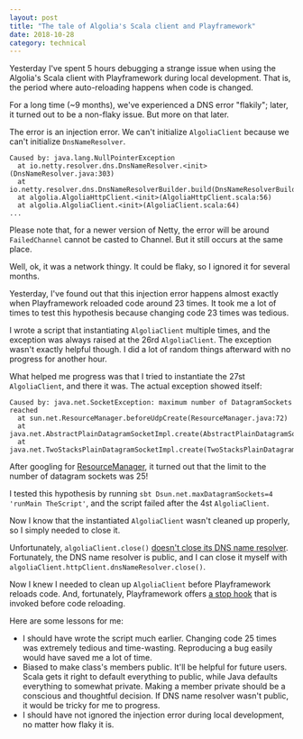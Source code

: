 ```yaml
---
layout: post
title: "The tale of Algolia's Scala client and Playframework"
date: 2018-10-28
category: technical
---
```


Yesterday I've spent 5 hours debugging a strange issue when using the Algolia's Scala client with Playframework during local development. That is, the period where auto-reloading happens when code is changed.

For a long time (~9 months), we've experienced a DNS error "flakily"; later, it turned out to be a non-flaky issue. But more on that later.

The error is an injection error. We can't initialize `AlgoliaClient` because we can't initialize `DnsNameResolver`.

```
Caused by: java.lang.NullPointerException
  at io.netty.resolver.dns.DnsNameResolver.<init>(DnsNameResolver.java:303)
  at io.netty.resolver.dns.DnsNameResolverBuilder.build(DnsNameResolverBuilder.java:379)
  at algolia.AlgoliaHttpClient.<init>(AlgoliaHttpClient.scala:56)
  at algolia.AlgoliaClient.<init>(AlgoliaClient.scala:64)
...
```

Please note that, for a newer version of Netty, the error will be around `FailedChannel` cannot be casted to Channel. But it still occurs at the same place.

Well, ok, it was a network thingy. It could be flaky, so I ignored it for several months.

Yesterday, I've found out that this injection error happens almost exactly when Playframework reloaded code around 23 times. It took me a lot of times to test this hypothesis because changing code 23 times was tedious.

I wrote a script that instantiating `AlgoliaClient` multiple times, and the exception was always raised at the 26rd `AlgoliaClient`.  The exception wasn't exactly helpful though. I did a lot of random things afterward with no progress for another hour.

What helped me progress was that I tried to instantiate the 27st `AlgoliaClient`, and there it was. The actual exception showed itself:

```
Caused by: java.net.SocketException: maximum number of DatagramSockets reached
  at sun.net.ResourceManager.beforeUdpCreate(ResourceManager.java:72)
  at java.net.AbstractPlainDatagramSocketImpl.create(AbstractPlainDatagramSocketImpl.java:69)
  at java.net.TwoStacksPlainDatagramSocketImpl.create(TwoStacksPlainDatagramSocketImpl.java:70)
```

After googling for [ResourceManager](https://github.com/JetBrains/jdk8u_jdk/blob/master/src/share/classes/sun/net/ResourceManager.java#L73), it turned out that the limit to the number of datagram sockets was 25!

I tested this hypothesis by running `sbt Dsun.net.maxDatagramSockets=4 'runMain TheScript'`, and the script failed after the 4st `AlgoliaClient`.

Now I know that the instantiated `AlgoliaClient` wasn't cleaned up properly, so I simply needed to close it.

Unfortunately, `algoliaClient.close()` [doesn't close its DNS name resolver](https://github.com/algolia/algoliasearch-client-scala/issues/500). Fortunately, the DNS name resolver is public, and I can close it myself with `algoliaClient.httpClient.dnsNameResolver.close()`.

Now I knew I needed to clean up `AlgoliaClient` before Playframework reloads code. And, fortunately, Playframework offers [a stop hook](https://www.playframework.com/documentation/2.6.x/ScalaDependencyInjection#Stopping/cleaning-up) that is invoked before code reloading.

Here are some lessons for me:

* I should have wrote the script much earlier. Changing code 25 times was extremely tedious and time-wasting. Reproducing a bug easily would have saved me a lot of time.
* Biased to make class's members public. It'll be helpful for future users. Scala gets it right to default everything to public, while Java defaults everything to somewhat private. Making a member private should be a conscious and thoughtful decision. If DNS name resolver wasn't public, it would be tricky for me to progress.
* I should have not ignored the injection error during local development, no matter how flaky it is.


